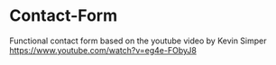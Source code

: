 # Contact-Form
Functional contact form based on the youtube video by
Kevin Simper
https://www.youtube.com/watch?v=eg4e-FObyJ8
